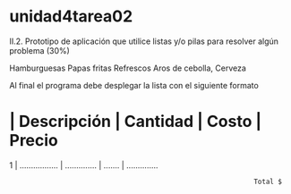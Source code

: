 # unidad4tarea02
II.2. Prototipo de aplicación que utilice listas y/o pilas para resolver algún problema (30%)

Hamburguesas
Papas fritas
Refrescos
Aros de cebolla,
Cerveza

Al final el programa debe desplegar la lista con el siguiente formato

# |   Descripción            |       Cantidad |   Costo |       Precio
1 |   .................             | ..............        | .......     |   ..............

                                                                 Total $
